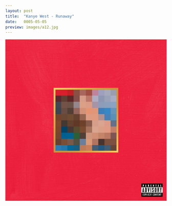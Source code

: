 ```yaml
---
layout: post
title:  "Kanye West - Runaway"
date:   0005-05-05
preview: images/a12.jpg
---
```


![Kanye West - My Beautiful Dark Twisted Fantasy](/images/a12.jpg)

